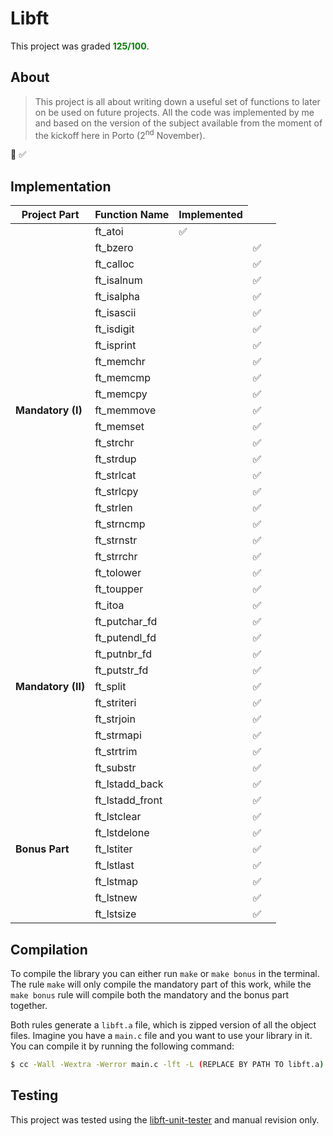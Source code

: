 # **Libft**
This project was graded <strong style="color: green">125/100</strong>.

## **About**
> This project is all about writing down a useful set of functions to later on be used on future projects. All the code was implemented by me and based on the version of the subject available from the moment of the kickoff here in Porto (2<sup>nd</sup> November).

&#128196;
&#9989;

## **Implementation**
<table>
	<thead>
		<tr>
			<th>Project Part</th>
			<th>Function Name</th>
			<th>Implemented</th>
		</tr>
	</thead>
	<tbody>
		<tr>
			<td rowspan=23><strong>Mandatory (I)</strong></td>
			<td>ft_atoi</td>
			<td>&#9989;</td>
		</tr>
		<tr>
			<td>ft_bzero<td>
			<td>&#9989;<td>
		</tr>
		<tr>
			<td>ft_calloc<td>
			<td>&#9989;<td>
		</tr>
		<tr>
			<td>ft_isalnum<td>
			<td>&#9989;<td>
		</tr>
		<tr>
			<td>ft_isalpha<td>
			<td>&#9989;<td>
		</tr>
		<tr>
			<td>ft_isascii<td>
			<td>&#9989;<td>
		</tr>
		<tr>
			<td>ft_isdigit<td>
			<td>&#9989;<td>
		</tr>
		<tr>
			<td>ft_isprint<td>
			<td>&#9989;<td>
		</tr>
		<tr>
			<td>ft_memchr<td>
			<td>&#9989;<td>
		</tr>
		<tr>
			<td>ft_memcmp<td>
			<td>&#9989;<td>
		</tr>
		<tr>
			<td>ft_memcpy<td>
			<td>&#9989;<td>
		</tr>
		<tr>
			<td>ft_memmove<td>
			<td>&#9989;<td>
		</tr>
		<tr>
			<td>ft_memset<td>
			<td>&#9989;<td>
		</tr>
		<tr>
			<td>ft_strchr<td>
			<td>&#9989;<td>
		</tr>
		<tr>
			<td>ft_strdup<td>
			<td>&#9989;<td>
		</tr>
		<tr>
			<td>ft_strlcat<td>
			<td>&#9989;<td>
		</tr>
		<tr>
			<td>ft_strlcpy<td>
			<td>&#9989;<td>
		</tr>
		<tr>
			<td>ft_strlen<td>
			<td>&#9989;<td>
		</tr>
		<tr>
			<td>ft_strncmp<td>
			<td>&#9989;<td>
		</tr>
		<tr>
			<td>ft_strnstr<td>
			<td>&#9989;<td>
		</tr>
		<tr>
			<td>ft_strrchr<td>
			<td>&#9989;<td>
		</tr>
		<tr>
			<td>ft_tolower<td>
			<td>&#9989;<td>
		</tr>
		<tr>
			<td>ft_toupper<td>
			<td>&#9989;<td>
		</tr>
		<tr>
			<td rowspan=11><strong>Mandatory (II)</strong></td>
			<td>ft_itoa<td>
			<td>&#9989;<td>
		</tr>
		<tr>
			<td>ft_putchar_fd<td>
			<td>&#9989;<td>
		</tr>
		<tr>
			<td>ft_putendl_fd<td>
			<td>&#9989;<td>
		</tr>
		<tr>
			<td>ft_putnbr_fd<td>
			<td>&#9989;<td>
		</tr>
		<tr>
			<td>ft_putstr_fd<td>
			<td>&#9989;<td>
		</tr>
		<tr>
			<td>ft_split<td>
			<td>&#9989;<td>
		</tr>
		<tr>
			<td>ft_striteri<td>
			<td>&#9989;<td>
		</tr>
		<tr>
			<td>ft_strjoin<td>
			<td>&#9989;<td>
		</tr>
		<tr>
			<td>ft_strmapi<td>
			<td>&#9989;<td>
		</tr>
		<tr>
			<td>ft_strtrim<td>
			<td>&#9989;<td>
		</tr>
		<tr>
			<td>ft_substr<td>
			<td>&#9989;<td>
		</tr>
		<tr>
			<td rowspan=9><strong>Bonus Part</strong></td>
			<td>ft_lstadd_back<td>
			<td>&#9989;<td>
		</tr>
		<tr>
			<td>ft_lstadd_front<td>
			<td>&#9989;<td>
		</tr>
		<tr>
			<td>ft_lstclear<td>
			<td>&#9989;<td>
		</tr>
		<tr>
			<td>ft_lstdelone<td>
			<td>&#9989;<td>
		</tr>
		<tr>
			<td>ft_lstiter<td>
			<td>&#9989;<td>
		</tr>
		<tr>
			<td>ft_lstlast<td>
			<td>&#9989;<td>
		</tr>
		<tr>
			<td>ft_lstmap<td>
			<td>&#9989;<td>
		</tr>
		<tr>
			<td>ft_lstnew<td>
			<td>&#9989;<td>
		</tr>
		<tr>
			<td>ft_lstsize<td>
			<td>&#9989;<td>
		</tr>
	</tbody>
</table>


## **Compilation**
To compile the library you can either run `make` or `make bonus` in the terminal. The rule `make` will only compile the mandatory part of this work, while the `make bonus` rule will compile both the mandatory and the bonus part together.

Both rules generate a `libft.a` file, which is zipped version of all the object files. Imagine you have a `main.c` file and you want to use your library in it. You can compile it by running the following command:

```sh
$ cc -Wall -Wextra -Werror main.c -lft -L (REPLACE BY PATH TO libft.a) -I (REPLACE BY PATH TO libft.h)
```

## **Testing**

This project was tested using the [libft-unit-tester](https://github.com/alelievr/libft-unit-test) and manual revision only.

